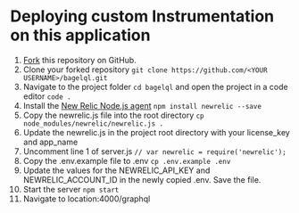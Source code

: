 # Deploying custom Instrumentation on this application
1. [Fork](https://help.github.com/articles/fork-a-repo/) this repository on GitHub.
2. Clone your forked repository `git clone https://github.com/<YOUR USERNAME>/bagelql.git`
3. Navigate to the project folder `cd bagelql` and open the project in a code editor `code .` 
4. Install the [New Relic Node.js agent](https://docs.newrelic.com/docs/agents/nodejs-agent/installation-configuration/install-nodejs-agent) `npm install newrelic --save`
5. Copy the newrelic.js file into the root directory `cp node_modules/newrelic/newrelic.js .`
6. Update the newrelic.js in the project root directory with your license_key and app_name
7. Uncomment line 1 of server.js ` // var newrelic = require('newrelic'); `
8. Copy the .env.example file to .env `cp .env.example .env`
9. Update the values for the NEWRELIC_API_KEY and NEWRELIC_ACCOUNT_ID in the newly copied .env. Save the file.
10. Start the server `npm start`
11. Navigate to location:4000/graphql
